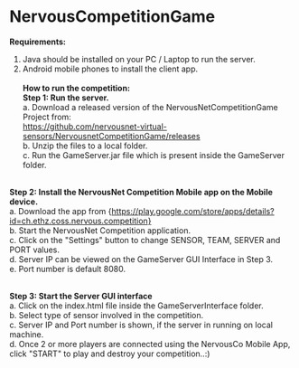 # NervousCompetitionGame
<b>Requirements:</b><br>
1. Java should be installed on your PC / Laptop to run the server.<br>
2. Android mobile phones to install the client app.<br><br>
<b>How to run the competition:</b><br>
 <b>Step 1: Run the server.</b><br>
      a. Download a released version of the NervousNetCompetitionGame Project from:<br>
https://github.com/nervousnet-virtual-sensors/NervousnetCompetitionGame/releases<br>
b. Unzip the files to a local folder.<br>
c. Run the GameServer.jar file which is present inside the GameServer folder.<br><br>
        
<b> Step 2: Install the NervousNet Competition Mobile app on the Mobile device.</b><br>
        a. Download the app from {https://play.google.com/store/apps/details?id=ch.ethz.coss.nervous.competition}<br>
        b. Start the NervousNet Competition application.<br>
        c. Click on the "Settings" button to change SENSOR, TEAM, SERVER and PORT values.<br>
        d. Server IP can be viewed on the GameServer GUI Interface in Step 3.<br>
        e. Port number is default 8080.<br><br>
        
 <b>Step 3: Start the Server GUI interface</b><br>
        a. Click on the index.html file inside the GameServerInterface folder.<br>
        b. Select type of sensor involved in the competition. <br>
        c. Server IP and Port number is shown, if the server in running on local machine.<br>
        d. Once 2 or more players are connected using the NervousCo Mobile App, click "START" to play and destroy your competition..:)<br>
        

